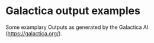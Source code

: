 # Galactica output examples

Some examplary Outputs as generated by the Galactica AI (https://galactica.org/).
